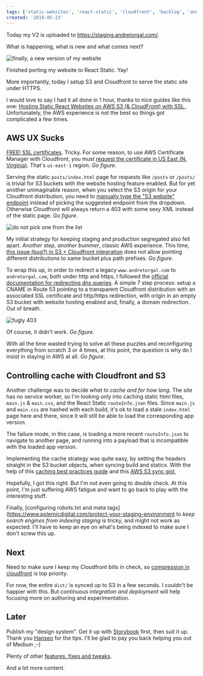```yaml
---
tags: ['static-websites', 'react-static', 'cloudfront', 'backlog', 'andretorgal-com']
created: '2019-05-23'
---
```


Today my V2 is uploaded to https://staging.andretorgal.com/.

What is happening, what is new and what comes next?

<!-- abstract -->

![finally, a new version of my website](./blog/andretorgal-com/v2.jpg)

Finished porting my website to React Static. Yay!

More importantly, today I setup S3 and Cloudfront to serve the static site under HTTPS.

I would love to say I had it all done in 1 hour, thanks to nice guides like this one: [Hosting Static React Websites on AWS S3 (& CloudFront) with SSL
](https://hackernoon.com/hosting-static-react-websites-on-aws-s3-cloudfront-with-ssl-924e5c134455). Unfortunately, the AWS experience is not the best so things got complicated a few times.

## AWS UX Sucks

[FREE! SSL certificates](https://hackernoon.com/getting-a-free-ssl-certificate-on-aws-a-how-to-guide-6ef29e576d22). Tricky. For some reason, to use AWS Certificate Manager with Cloudfront, you must [request the certificate in US East (N. Virginia)](https://docs.aws.amazon.com/acm/latest/userguide/acm-regions.html). That's `us-east-1` region. _Go figure_.

Serving the static `posts/index.html` page for requests like `/posts` or `/posts/` is trivial for S3 buckets with the website hosting feature enabled. But for yet another unimaginable reason, when you select the S3 origin for your Cloudfront distribution, you need to [manually type the "S3 website" endpoint](https://aws.amazon.com/premiumsupport/knowledge-center/s3-website-cloudfront-error-403/) instead of picking the suggested endpoint from the dropdown. Otherwise Cloudfront will always return a 403 with some sexy XML instead of the static page. _Go figure_.

![do not pick one from the list](./blog/aws/do-not-pick-one-from-the-list.jpg)

My initial strategy for keeping staging and production segregated also fell apart. _Another step, another bummer_, classic AWS experience. This time, [this issue (bug?) in S3 + Cloudfront integration](https://stackoverflow.com/questions/35427661/subfolder-redirect-issue-with-static-website-hosting-using-s3-cloudfront-and-or) does not allow pointing different distributions to same bucket plus path prefixes. _Go figure_.

To wrap this up, in order to redirect a legacy `www.andretorgal.com` to `andretorgal.com`, both under http and https, I followed the [official documentation for redirecting dns queries](https://docs.aws.amazon.com/Route53/latest/DeveloperGuide/tutorial-redirecting-dns-queries.html). A simple 7 step process: setup a CNAME in Route 53 pointing to a transparent Cloudfront distribution with an associated SSL certificate and http/https redirection, with origin in an empty S3 bucket with website hosting enabled and, finally, a domain redirection. Out of breath.

![fugly 403](./blog/aws/fugly-four-o-three.jpg)

Of course, it didn't work. _Go figure_.

With all the time wasted trying to solve all these puzzles and reconfiguring everything from scratch 3 or 4 times, at this point, the question is why do I insist in staying in AWS at all. _Go figure_.

## Controlling cache with Cloudfront and S3

Another challenge was to decide _what to cache and for how long_. The site has no service worker, so I'm looking only into caching static html files, `main.js` & `main.css`, and the React Static `routeInfo.json` files. Since `main.js` and `main.css` are hashed with each build, it's ok to load a stale `index.html` page here and there, since it will still be able to load the corresponding app version.

The failure mode, in this case, is loading a more recent `routeInfo.json` to navigate to another page, and running into a payload that is incompatible with the loaded app version.

Implementing the cache strategy was quite easy, by setting the headers straight in the S3 bucket objects, when syncing build and statics. With the help of this [caching best practices guide](https://jakearchibald.com/2016/caching-best-practices/) and this [AWS S3 sync gist](https://gist.github.com/kevindice/87ee5ffca9523810253de3d9a41c3ae5),

Hopefully, I got this right. But I'm not even going to double check. At this point, I'm just suffering AWS fatigue and want to go back to play with the interesting stuff.

Finally, [configuring robots.txt and meta tags](https://www.polemicdigital.com/protect-your-staging-environment to _keep search engines from indexing staging_ is tricky, and might not work as expected. I'll have to keep an eye on what's being indexed to make sure I don't screw this up.

## Next

Need to make sure I keep my Cloudfront bills in check, so [compression in cloudfront](https://medium.com/faun/this-is-how-i-reduced-my-cloudfront-bills-by-80-a7b0dfb24128) is top priority.

For now, the entire `dist/` is synced up to S3 in a few seconds. I couldn't be happier with this. But _continuous integration and deployment_ will help focusing more on authoring and experimentation.

## Later

Publish my "design system". Get it up with [Storybook](https://storybook.js.org/use-cases/) first, then suit it up. Thank you [Hanseo](https://medium.com/@hanseopark) for the tips. I'll be glad to pay you back helping you out of Medium ;-)

Plenty of other [features, fixes and tweaks](/meta/project/backlog).

And a lot more content.
